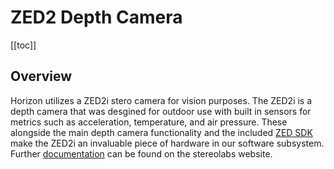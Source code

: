 # ZED2 Depth Camera

[[toc]]

## Overview

Horizon utilizes a ZED2i stero camera for vision purposes. The ZED2i is a depth camera that was desgined for outdoor use with built in sensors for metrics such as acceleration, temperature, and air pressure. These alongside the main depth camera functionality and the included [ZED SDK](https://www.stereolabs.com/developers/release) make the ZED2i an invaluable piece of hardware in our software subsystem. Further [documentation](https://www.stereolabs.com/docs/get-started-with-zed) can be found on the stereolabs website.
